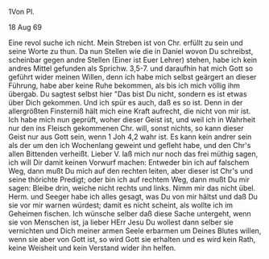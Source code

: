 1Von Pl.

 18 Aug 69

Eine revol suche ich nicht. Mein Streben ist von Chr. erfüllt zu sein und seine Worte zu thun. Da nun Stellen wie die in Daniel wovon Du schreibst, scheinbar gegen andre Stellen (Einer ist Euer Lehrer) stehen, habe ich kein andres Mittel gefunden als Sprichw. 3,5-7. und daraufhin hat mich Gott so geführt wider meinen Willen, denn ich habe mich selbst geärgert an dieser Führung, habe aber keine Ruhe bekommen, als bis ich mich völlig ihm übergab. Du sagtest selbst hier "Das bist Du nicht, sondern es ist etwas über Dich gekommen. Und ich spür es auch, daß es so ist. Denn in der allergrößten Finsterniß hält mich eine Kraft aufrecht, die nicht von mir ist. Ich habe mich nun geprüft, woher dieser Geist ist, und weil ich in Wahrheit nur den ins Fleisch gekommenen Chr. will, sonst nichts, so kann dieser Geist nur aus Gott sein, wenn 1 Joh 4,2 wahr ist. Es kann kein andrer sein als der um den ich Wochenlang geweint und gefleht habe, und den Chr's allen Bittenden verheißt. Lieber V. laß mich nur noch das frei müthig sagen, ich will Dir damit keinen Vorwurf machen: Entweder bin ich auf falschem Weg, dann mußt Du mich auf den rechten leiten, aber dieser ist Chr's und seine thörichte Predigt; oder bin ich auf rechtem Weg, dann mußt Du mir sagen: Bleibe drin, weiche nicht rechts und links. Nimm mir das nicht übel. 
Herm. und Seeger habe ich alles gesagt, was Du von mir hältst und daß Du sie vor mir warnen würdest; damit es nicht scheint, als wollte ich im Geheimen fischen. Ich wünsche selber daß diese Sache untergeht, wenn sie von Menschen ist, ja lieber HErr Jesu Du wollest dann selber sie vernichten und Dich meiner armen Seele erbarmen um Deines Blutes willen, wenn sie aber von Gott ist, so wird Gott sie erhalten und es wird kein Rath, keine Weisheit und kein Verstand wider ihn helfen.
